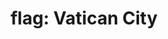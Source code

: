 ---
layout: flags
title: "flag: Vatican City"
emoji: flag_vatican_city
permalink: 🇻🇦.html
image: assets/img/3moji/flag_vatican_city.png
---